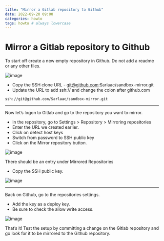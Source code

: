 ```yaml
---
title: "Mirror a Gitlab repository to Github"
date: 2022-09-20 09:00
categories: howto
tags: howto # always lowercase
---
```


# Mirror a Gitlab repository to Github

To start off create a new empty repository in Github. Do not add a readme or any other files.

![image](https://user-images.githubusercontent.com/92181960/191295117-9e63da4c-9cee-4717-a06a-95301c14da4d.png)

- Copy the SSH clone URL - git@github.com:Sarlaac/sandbox-mirror.git
- Update the URL to add ssh:// and change the colon after github.com

```ssh://git@github.com/Sarlaac/sandbox-mirror.git```


---
Now let’s logon to Gitlab and go to the repository you want to mirror.
- In the repository, go to Settings > Repository > Mirroring repositories
- Enter the URL we created earlier.
- Click on detect host keys
- Switch from password to SSH public key
- Click on the Mirror repository button.

![image](https://user-images.githubusercontent.com/92181960/191296139-8b815f60-c574-4f9a-a4c3-f12315a60750.png)


There should be an entry under Mirrored Repositories
- Copy the SSH public key.

![image](https://user-images.githubusercontent.com/92181960/191296386-ae46cb65-18c2-4bed-8692-f1516f14c84d.png)


---
Back on Github, go to the repositories settings.
- Add the key as a deploy key.
- Be sure to check the allow write access.

![image](https://user-images.githubusercontent.com/92181960/191296603-3bfc3620-6fe3-43d3-95bf-3739192bdd3d.png)

That’s it! Test the setup by committing a change on the Gitlab repository and go look for it to be mirrored to the Github repository.
